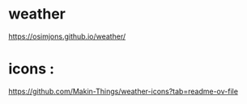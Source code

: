 # weather
https://osimjons.github.io/weather/
# icons :
https://github.com/Makin-Things/weather-icons?tab=readme-ov-file
